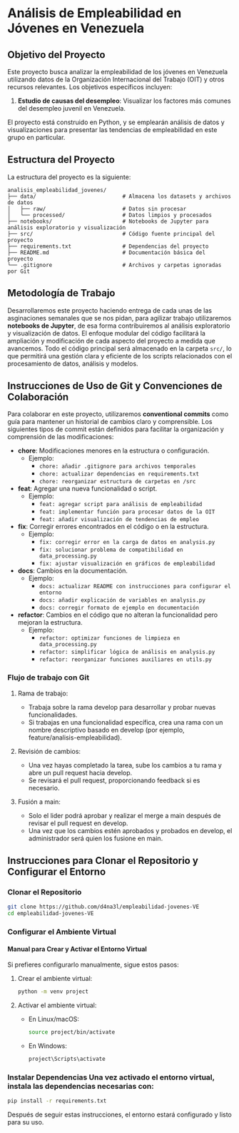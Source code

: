 # Análisis de Empleabilidad en Jóvenes en Venezuela

## Objetivo del Proyecto

Este proyecto busca analizar la empleabilidad de los jóvenes en Venezuela utilizando datos de la Organización Internacional del Trabajo (OIT) y otros recursos relevantes. Los objetivos específicos incluyen:

1. **Estudio de causas del desempleo**: Visualizar los factores más comunes del desempleo juvenil en Venezuela.

El proyecto está construido en Python, y se emplearán análisis de datos y visualizaciones para presentar las tendencias de empleabilidad en este grupo en particular.

## Estructura del Proyecto

La estructura del proyecto es la siguiente:

```
analisis_empleabilidad_jovenes/
├── data/                           # Almacena los datasets y archivos de datos
│   ├── raw/                        # Datos sin procesar
│   └── processed/                  # Datos limpios y procesados
├── notebooks/                      # Notebooks de Jupyter para análisis exploratorio y visualización
├── src/                            # Código fuente principal del proyecto
├── requirements.txt                # Dependencias del proyecto
├── README.md                       # Documentación básica del proyecto
└── .gitignore                      # Archivos y carpetas ignoradas por Git
```

## Metodología de Trabajo

Desarrollaremos este proyecto haciendo entrega de cada unas de las asginaciones semanales que se nos pidan, para agilizar trabajo utilizaremos **notebooks de Jupyter**, de esa forma contribuiremos al análisis exploratorio y visualización de datos. El enfoque modular del código facilitará la ampliación y modificación de cada aspecto del proyecto a medida que avancemos. Todo el código principal será almacenado en la carpeta `src/`, lo que permitirá una gestión clara y eficiente de los scripts relacionados con el procesamiento de datos, análisis y modelos.

## Instrucciones de Uso de Git y Convenciones de Colaboración

Para colaborar en este proyecto, utilizaremos **conventional commits** como guía para mantener un historial de cambios claro y comprensible. Los siguientes tipos de commit están definidos para facilitar la organización y comprensión de las modificaciones:

- **chore**: Modificaciones menores en la estructura o configuración.
    - Ejemplo:
        - `chore: añadir .gitignore para archivos temporales`
        - `chore: actualizar dependencias en requirements.txt`
        - `chore: reorganizar estructura de carpetas en /src`
- **feat**: Agregar una nueva funcionalidad o script.
    - Ejemplo:
        - `feat: agregar script para análisis de empleabilidad`
        - `feat: implementar función para procesar datos de la OIT`
        - `feat: añadir visualización de tendencias de empleo`
- **fix**: Corregir errores encontrados en el código o en la estructura.
    - Ejemplo:
        - `fix: corregir error en la carga de datos en analysis.py`
        - `fix: solucionar problema de compatibilidad en data_processing.py`
        - `fix: ajustar visualización en gráficos de empleabilidad`
- **docs**: Cambios en la documentación.
    - Ejemplo:
        - `docs: actualizar README con instrucciones para configurar el entorno`
        - `docs: añadir explicación de variables en analysis.py`
        - `docs: corregir formato de ejemplo en documentación`
- **refactor**: Cambios en el código que no alteran la funcionalidad pero mejoran la estructura.
    - Ejemplo:
        - `refactor: optimizar funciones de limpieza en data_processing.py`
        - `refactor: simplificar lógica de análisis en analysis.py`
        - `refactor: reorganizar funciones auxiliares en utils.py`

### Flujo de trabajo con Git

1. Rama de trabajo:
     - Trabaja sobre la rama develop para desarrollar y probar nuevas funcionalidades.
     - Si trabajas en una funcionalidad específica, crea una rama con un nombre descriptivo basado en develop (por ejemplo, feature/analisis-empleabilidad).

3. Revisión de cambios:
     - Una vez hayas completado la tarea, sube los cambios a tu rama y abre un pull request hacia develop.
     - Se revisará el pull request, proporcionando feedback si es necesario.

4. Fusión a main:
     - Solo el lider podrá aprobar y realizar el merge a main después de revisar el pull request en develop.
     - Una vez que los cambios estén aprobados y probados en develop, el administrador será quien los fusione en main.

## Instrucciones para Clonar el Repositorio y Configurar el Entorno

### Clonar el Repositorio
```bash
git clone https://github.com/d4na3l/empleabilidad-jovenes-VE
cd empleabilidad-jovenes-VE
```

### Configurar el Ambiente Virtual

#### Manual para Crear y Activar el Entorno Virtual

Si prefieres configurarlo manualmente, sigue estos pasos:

1. Crear el ambiente virtual:

    ```bash
    python -m venv project
    ```

2. Activar el ambiente virtual:

    - En Linux/macOS:

        ```bash
        source project/bin/activate
        ```

    - En Windows:

        ```cmd
        project\Scripts\activate
        ```
### Instalar Dependencias Una vez activado el entorno virtual, instala las dependencias necesarias con:
```bash
pip install -r requirements.txt
```
Después de seguir estas instrucciones, el entorno estará configurado y listo para su uso.
